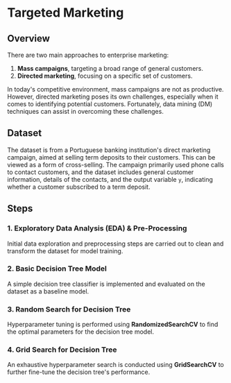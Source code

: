# Targeted Marketing

## Overview

There are two main approaches to enterprise marketing:
1. **Mass campaigns**, targeting a broad range of general customers.
2. **Directed marketing**, focusing on a specific set of customers.

In today's competitive environment, mass campaigns are not as productive. However, directed marketing poses its own challenges, especially when it comes to identifying potential customers. Fortunately, data mining (DM) techniques can assist in overcoming these challenges.

## Dataset

The dataset is from a Portuguese banking institution's direct marketing campaign, aimed at selling term deposits to their customers. This can be viewed as a form of cross-selling. The campaign primarily used phone calls to contact customers, and the dataset includes general customer information, details of the contacts, and the output variable `y`, indicating whether a customer subscribed to a term deposit.

## Steps

### 1. Exploratory Data Analysis (EDA) & Pre-Processing
Initial data exploration and preprocessing steps are carried out to clean and transform the dataset for model training.

### 2. Basic Decision Tree Model
A simple decision tree classifier is implemented and evaluated on the dataset as a baseline model.

### 3. Random Search for Decision Tree
Hyperparameter tuning is performed using **RandomizedSearchCV** to find the optimal parameters for the decision tree model.

### 4. Grid Search for Decision Tree
An exhaustive hyperparameter search is conducted using **GridSearchCV** to further fine-tune the decision tree's performance.
